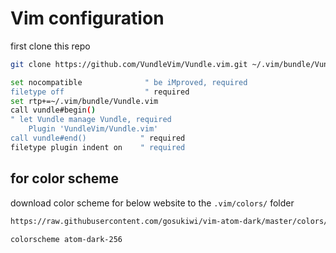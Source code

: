 # Vim configuration

first clone this repo

```bash 
git clone https://github.com/VundleVim/Vundle.vim.git ~/.vim/bundle/Vundle.vim
```

```bash
set nocompatible              " be iMproved, required
filetype off                  " required
set rtp+=~/.vim/bundle/Vundle.vim
call vundle#begin()
" let Vundle manage Vundle, required
    Plugin 'VundleVim/Vundle.vim'
call vundle#end()            " required
filetype plugin indent on    " required
```

## for color scheme
download color scheme for below website to the ```.vim/colors/``` folder

```bash 
https://raw.githubusercontent.com/gosukiwi/vim-atom-dark/master/colors/atom-dark-256.vim
```

```bash
colorscheme atom-dark-256 
```